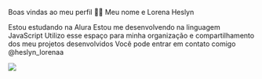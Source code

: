 Boas vindas ao meu perfil 💙💙
Meu nome e Lorena Heslyn

Estou estudando na Alura
Estou me desenvolvendo na linguagem JavaScript
Utilizo esse espaço para minha organização e compartilhamento dos meu projetos desenvolvidos
Você pode entrar em contato comigo @heslyn_lorenaa  


![](https://media1.tenor.com/m/oyV1FTFsqTUAAAAC/stressed-nervous.gif)
